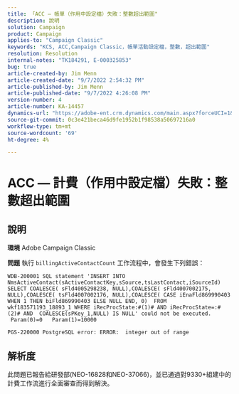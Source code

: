 ```yaml
---
title: 「ACC — 帳單（作用中設定檔）失敗：整數超出範圍"
description: 說明
solution: Campaign
product: Campaign
applies-to: "Campaign Classic"
keywords: "KCS, ACC,Campaign Classic，帳單活動設定檔，整數，超出範圍"
resolution: Resolution
internal-notes: "TK184291, E-000325853"
bug: true
article-created-by: Jim Menn
article-created-date: "9/7/2022 2:54:32 PM"
article-published-by: Jim Menn
article-published-date: "9/7/2022 4:26:08 PM"
version-number: 4
article-number: KA-14457
dynamics-url: "https://adobe-ent.crm.dynamics.com/main.aspx?forceUCI=1&pagetype=entityrecord&etn=knowledgearticle&id=4147fbf5-bc2e-ed11-9db1-0022480866ad"
source-git-commit: 0c3e421beca46d9fe1952b1f98538a50697216a0
workflow-type: tm+mt
source-wordcount: '69'
ht-degree: 4%

---
```


# ACC — 計費（作用中設定檔）失敗：整數超出範圍

## 說明


<b>環境</b>
Adobe Campaign Classic

<b>問題</b>
執行 `billingActiveContactCount` 工作流程中，會發生下列錯誤：


```
WDB-200001 SQL statement 'INSERT INTO NmsActiveContact(sActiveContactKey,sSource,tsLastContact,iSourceId) SELECT COALESCE( sFld4005298238, NULL),COALESCE( sFld4007002175, NULL),COALESCE( tsFld4007002176, NULL),COALESCE( CASE iEnaFld869990403 WHEN 1 THEN biFld869990403 ELSE NULL END, 0)  FROM wkf183571193_18893_1 WHERE iRecProcState:#(1)# AND iRecProcState=:#(2)# AND  COALESCE(sPKey_1,NULL) IS NULL' could not be executed.   Param(0)=0   Param(1)=10000

PGS-220000 PostgreSQL error: ERROR:  integer out of range
```



## 解析度


此問題已報告給研發部(NEO-16828和NEO-37066)，並已通過對9330+組建中的計費工作流進行全面審查而得到解決。
